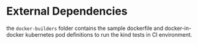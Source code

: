 # External Dependencies

the `docker-builders` folder contains the sample dockerfile and docker-in-docker kubernetes pod definitions to run the kind 
tests in CI environment. 